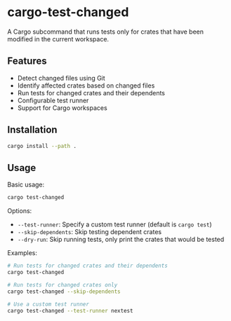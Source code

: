 # cargo-test-changed

A Cargo subcommand that runs tests only for crates that have been modified in the current workspace.

## Features

- Detect changed files using Git
- Identify affected crates based on changed files
- Run tests for changed crates and their dependents
- Configurable test runner
- Support for Cargo workspaces

## Installation

```bash
cargo install --path .
```

## Usage

Basic usage:
```bash
cargo test-changed
```

Options:
- `--test-runner`: Specify a custom test runner (default is `cargo test`)
- `--skip-dependents`: Skip testing dependent crates
- `--dry-run`: Skip running tests, only print the crates that would be tested

Examples:
```bash
# Run tests for changed crates and their dependents
cargo test-changed

# Run tests for changed crates only
cargo test-changed --skip-dependents

# Use a custom test runner
cargo test-changed --test-runner nextest
```
